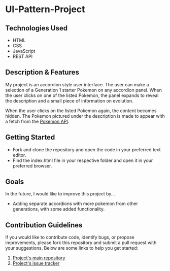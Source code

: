 # UI-Pattern-Project

## Technologies Used

- HTML
- CSS
- JavaScript
- REST API

## Description & Features

My project is an accordion style user interface. The user can make a selection of a Generation 1 starter Pokemon on any accordion panel. When the user clicks on one of the listed Pokemon, the panel expands to reveal the description and a small piece of information on evolution.

When the user clicks on the listed Pokemon again, the content becomes hidden. The Pokemon pictured under the description is made to appear with a fetch from the [Pokemon API](https://pokeapi.co/).

## Getting Started
* Fork and clone the repository and open the code in your preferred text editor.
* Find the index.html file in your respective folder and open it in your preferred browser. 

## Goals
In the future, I would like to improve this project by...
* Adding separate accordions with more pokemon from other generations, with some added functionality.

## Contribution Guidelines
If you would like to contribute code, identify bugs, or propose improvements, please fork this repository and submit a pull request with your suggestions. Below are some links to help you get started:
1. [Project's main repository](https://github.com/jcasado6/ui-pattern-project)
2. [Project's issue tracker](https://github.com/jcasado6/ui-pattern-project/issues)

